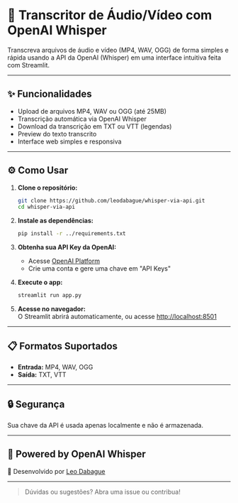 # 🎥 Transcritor de Áudio/Vídeo com OpenAI Whisper

Transcreva arquivos de áudio e vídeo (MP4, WAV, OGG) de forma simples e rápida usando a API da OpenAI (Whisper) em uma interface intuitiva feita com Streamlit.

---

## ✨ Funcionalidades

- Upload de arquivos MP4, WAV ou OGG (até 25MB)
- Transcrição automática via OpenAI Whisper
- Download da transcrição em TXT ou VTT (legendas)
- Preview do texto transcrito
- Interface web simples e responsiva

---

## ⚙️ Como Usar

1. **Clone o repositório:**
   ```bash
   git clone https://github.com/leodabague/whisper-via-api.git
   cd whisper-via-api
   ```

2. **Instale as dependências:**
   ```bash
   pip install -r ../requirements.txt
   ```

3. **Obtenha sua API Key da OpenAI:**
   - Acesse [OpenAI Platform](https://platform.openai.com/)
   - Crie uma conta e gere uma chave em "API Keys"

4. **Execute o app:**
   ```bash
   streamlit run app.py
   ```

5. **Acesse no navegador:**  
   O Streamlit abrirá automaticamente, ou acesse [http://localhost:8501](http://localhost:8501)

---

## 📋 Formatos Suportados

- **Entrada:** MP4, WAV, OGG
- **Saída:** TXT, VTT

---

## 🔒 Segurança

Sua chave da API é usada apenas localmente e não é armazenada.

---

## 🤖 Powered by OpenAI Whisper  
📝 Desenvolvido por [Leo Dabague](https://github.com/leodabague)

---

> Dúvidas ou sugestões? Abra uma issue ou contribua!